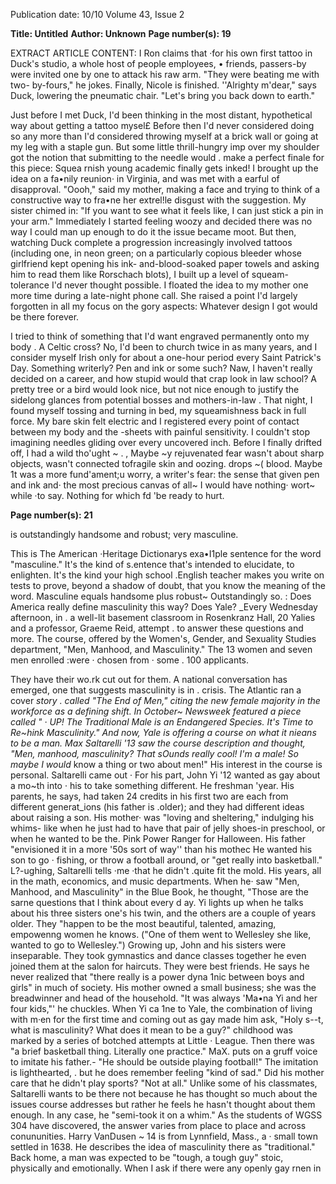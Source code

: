 Publication date: 10/10
Volume 43, Issue 2

**Title: Untitled**
**Author: Unknown**
**Page number(s): 19**

EXTRACT ARTICLE CONTENT:
I 
Ron claims that ·for his own first 
tattoo in Duck's studio, a whole 
host 
of 
people 
employees, 
• 
friends, passers-by 
were invited 
one by one to attack his raw arm. 
"They were beating me with two-
by-fours," he jokes. 
Finally, 
Nicole 
is 
finished. 
''Alrighty 
m'dear," 
says 
Duck, 
lowering the pneumatic chair. 
"Let's bring you back down to 
earth." 


Just before I met Duck, I'd been 
thinking in the most distant, 
hypothetical way 
about getting 
a tattoo mysel£ 
Before then I'd 
never considered doing so any 
more than I'd considered throwing 
myself at a brick wall or going 
at my leg with a staple gun. But 
some little thrill-hungry imp over 
my shoulder got the notion that 
submitting to the needle would 
. make a perfect finale for this 
piece: Squea rnish young academic 
finally gets inked! 
I brought up 
the idea on a fa•nily reunion· in 
Virginia, and was met with a earful 
of disapproval. "Oooh," said my 
mother, making a face and trying 
to think of a constructive way to 
fra•ne her extrel!le disgust with the 
suggestion. My sister chimed in: 
"If you want to see what it feels 
like, I can just stick a pin in your 
arm." Immediately I started feeling 
woozy and decided there was no 
way I could man up enough to do 
it 
the issue became moot. 
But 
then, 
watching 
Duck 
complete 
a 
progression 
increasingly 
involved 
tattoos 
(including one, in neon green; on a 
particularly copious bleeder whose 
girlfriend kept opening his ink-
and-blood-soaked paper 
towels 
and asking him to read them like 
Rorschach blots), I built up a level 
of squeam-tolerance I'd 
never 
thought possible. 
I floated the 
idea to my mother one more time 
during a late-night phone call. She 
raised a point I'd largely forgotten 
in all my focus on the gory aspects: 
Whatever design I got would be 
there forever. 


I tried to think of something that 
I'd want engraved permanently 
onto my body . 
A Celtic cross? No, I'd been to 
church twice in as many years, 
and I consider myself Irish only 
for about a one-hour period every 
Saint Patrick's Day. 
Something writerly? 
Pen and 
ink or some such? Naw, I haven't 
really decided on a career, and how 
stupid would that crap look in law 
school? 
A pretty tree or a bird would look 
nice, but not nice enough to justify 
the sidelong glances from potential 
bosses and mothers-in-law . 
That night, I found myself 
tossing and turning in bed, my 
squeamishness back in full force. 
My bare skin felt electric and I 
registered every point of contact 
between my body and the -sheets 
with painful sensitivity. I couldn't 
stop imagining needles gliding 
over every uncovered inch. 
Before I finally drifted off, I 
had a wild tho'ught ~ . , Maybe ~y 
rejuvenated fear wasn't about sharp 
objects, wasn't connected tofragile 
skin and oozing. drops ~( blood. 
Maybe 1t was a more fund'ament;u 
worry, a writer's fear: the sense that 
given pen and ink and· the most 
precious canvas of all~ I would 
have nothing· wort~ while ·to say. 
Nothing for which fd 'be ready to 
hurt. 


**Page number(s): 21**

is outstandingly 
handsome and robust; very 
masculine. 

This is The American ·Heritage 
Dictionarys 
exa•I1ple 
sentence 
for the word "masculine." It's the 
kind of s.entence that's intended 
to elucidate, to enlighten. It's the 
kind your high school .English 
teacher makes you write on tests to 
prove, beyond a shadow of doubt, 
that you know the meaning of the 
word. Masculine equals handsome 
plus robust~ Outstandingly so. 
: Does 
America 
really 
define 
masculinity this way? Does Yale? 
_Every Wednesday afternoon, in . 
a well-lit basement classroom in 
Rosenkranz Hall, 20 Yalies and a 
professor, Graeme Reid, attempt . 
to answer these questions and 
more. The course, offered by the 
Women's, Gender, and Sexuality 
Studies 
department, 
"Men, 
Manhood, and Masculinity." The 
13 women and seven men enrolled 
:were · chosen from · some . 100 
applicants. 

They have their wo.rk cut out 
for them. A national conversation 
has emerged, one that suggests 
masculinity is in . crisis. 
The 
Atlantic ran a cover _story . called 
"The End of Men," citing the new 
female majority in the workforce 
as a defining shift. In October~ 
Newsweek featured a piece called 
" 
· UP! The Traditional Male 
is an Endangered Species. It's Time 
to Re~hink Masculinity." And now, 
Yale is offering a course on what it 
nieans to be a man. 
Max Saltarelli '13 saw the course 
description and thought, "Men, 
manhood, 
masculinity? 
That 
sOunds really cool! I'm a male! So 
maybe I would_ know a thing or 
two about men!" 
His interest in the course 
is personal. Saltarelli came out · For his part, John Yi '12 wanted 
as gay about a mo~th into · his 
to take something different. He 
freshman 'year. His parents, he says, 
had taken 24 credits in his first two 
are each from different generat_ions 
(his father is .older); and they had 
different ideas about raising a 
son. His mother· was "loving and 
sheltering," indulging his whims-
like when he just had to have that 
pair of jelly shoes-in preschool, or 
when he wanted to be the. Pink 
Power Ranger for Halloween. 
His father "envisioned it in a 
more '50s sort of way'' than his 
mothec He wanted his son to go · 
fishing, or throw a football around, 
or "get really into basketball." 
L?-ughing, Saltarelli tells ·me ·that 
he didn't .quite fit the mold. His 
years, all in the math, economics, 
and music departments. When 
he· saw "Men, Manhood, and 
Masculinity" in the Blue Book, 
he thought, "Those are the sarne 
questions that I think about every 
d 
ay. 
Yi lights up when he talks 
about his three sisters 
one's his 
twin, and the others are a couple 
of years older. They "happen to 
be the most beautiful, talented, 
amazing, 
empowenng women 
he knows. ("One of them went to 
Wellesley 
she like, wanted to go 
to Wellesley.") Growing up, John 
and his sisters were inseparable. 
They took gymnastics and dance 
classes together 
he even joined 
them at the salon for haircuts. 
They were best friends. He says 
he never realized that "there really 
is a power dyna 1nic between boys 
and girls" in much of society. His 
mother owned a small business; 
she was the breadwinner and head 
of the household. "It was always 
'Ma•na Yi and her four kids,"' he 
chuckles. When Yi ca 1ne to Yale, 
the combination of living with 
m·en for the first time and coming 
out as gay made him ask, "Holy 
s--t, what is masculinity? What 
does it mean to be a guy?" 
childhood was marked by a series 
of botched attempts at Little · 
League. Then there was "a brief 
basketball thing. 
Literally one 
practice." MaX. puts on a gruff voice 
to imitate his father.- "He should 
be outside playing football!" The 
imitation is lighthearted, . but he 
does remember feeling "kind of 
sad." Did his mother care that he 
didn't play sports? "Not at all." 
Unlike some of his classmates, 
Saltarelli wants to be there not 
because he has thought so much 
about 
the 
issues 
course 
addresses 
but rather he feels he 
hasn't thought about them enough. 
In any case, he "semi-took it on a 
whim." 
As the students of WGSS 304 
have discovered, the answer varies 
from place to place and across 
conununities. Harry VanDusen 
~ 14 is from Lynnfield, Mass., a · 
small town settled in 1638. He 
describes the idea of masculinity 
there as "traditional." Back home, 
a man was expected to be "tough, 
a tough guy" 
stoic, physically 
and emotionally. When I ask if 
there were any openly gay rnen in